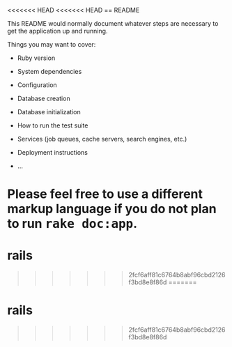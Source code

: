 <<<<<<< HEAD
<<<<<<< HEAD
== README

This README would normally document whatever steps are necessary to get the
application up and running.

Things you may want to cover:

* Ruby version

* System dependencies

* Configuration

* Database creation

* Database initialization

* How to run the test suite

* Services (job queues, cache servers, search engines, etc.)

* Deployment instructions

* ...


Please feel free to use a different markup language if you do not plan to run
<tt>rake doc:app</tt>.
=======
# rails
>>>>>>> 2fcf6aff81c6764b8abf96cbd2126f3bd8e8f86d
=======
# rails
>>>>>>> 2fcf6aff81c6764b8abf96cbd2126f3bd8e8f86d
